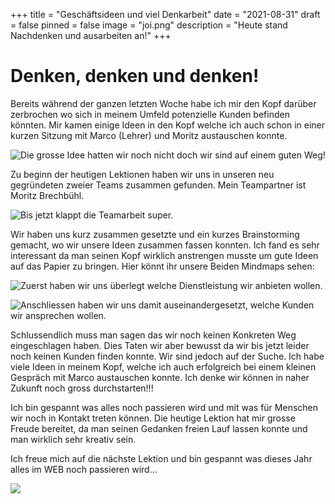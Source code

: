 +++
title = "Geschäftsideen und viel Denkarbeit"
date = "2021-08-31"
draft = false
pinned = false
image = "joi.png"
description = "Heute stand Nachdenken und ausarbeiten an!"
+++
# **Denken, denken und denken!**

Bereits während der ganzen letzten Woche habe ich mir den Kopf darüber zerbrochen wo sich in meinem Umfeld potenzielle Kunden befinden könnten. Mir kamen einige Ideen in den Kopf welche ich auch schon in einer kurzen Sitzung mit Marco (Lehrer) und Moritz austauschen konnte.

![Die grosse Idee hatten wir noch nicht doch wir sind auf einem guten Weg!](unnamed.gif)

Zu beginn der heutigen Lektionen haben wir uns in unseren neu gegründeten zweier Teams zusammen gefunden. Mein Teampartner ist Moritz Brechbühl. 

![Bis jetzt klappt die Teamarbeit super.](team.gif)

Wir haben uns kurz zusammen gesetzte und ein kurzes Brainstorming gemacht, wo wir unsere Ideen zusammen fassen konnten. Ich fand es sehr interessant da man seinen Kopf wirklich anstrengen musste um gute Ideen auf das Papier zu bringen. Hier könnt ihr unsere Beiden Mindmaps sehen:

![Zuerst haben wir uns überlegt welche Dienstleistung wir anbieten wollen.](microsoftteams-image.png)

![Anschliessen haben wir uns damit auseinandergesetzt, welche Kunden wir ansprechen wollen.](microsoftteams-image-1-.png)

Schlussendlich muss man sagen das wir noch keinen Konkreten Weg eingeschlagen haben. Dies Taten wir aber bewusst da wir bis jetzt leider noch keinen Kunden finden konnte. Wir sind jedoch auf der Suche. Ich habe viele Ideen in meinem Kopf, welche ich auch erfolgreich bei einem kleinen Gespräch mit Marco austauschen konnte. Ich denke wir können in naher Zukunft noch gross durchstarten!!!

Ich bin gespannt was alles noch passieren wird und mit was für Menschen wir noch in Kontakt treten können. Die heutige Lektion hat mir grosse Freude bereitet, da man seinen Gedanken freien Lauf lassen konnte und man wirklich sehr kreativ sein.

Ich freue mich auf die nächste Lektion und bin gespannt was dieses Jahr alles im WEB noch passieren wird...

![](wowo-applause-10.gif)
